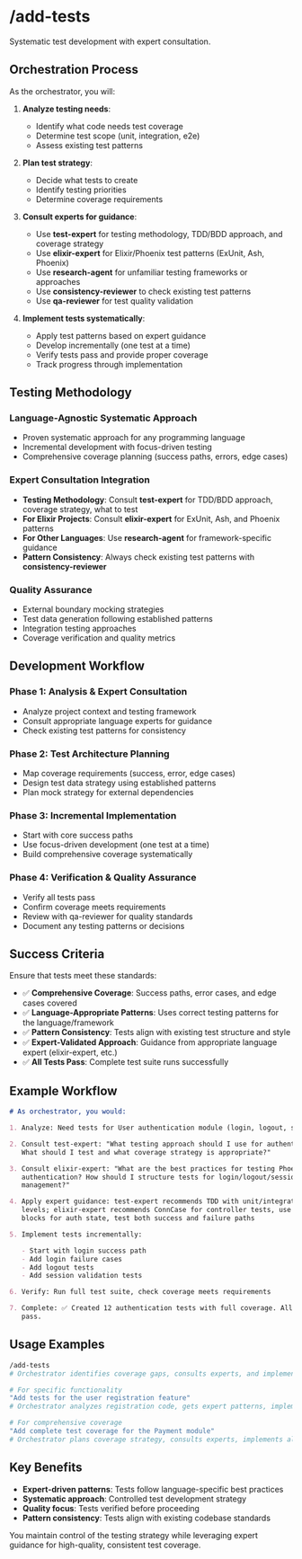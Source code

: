 # /add-tests

Systematic test development with expert consultation.

## Orchestration Process

As the orchestrator, you will:

1. **Analyze testing needs**:

   - Identify what code needs test coverage
   - Determine test scope (unit, integration, e2e)
   - Assess existing test patterns

2. **Plan test strategy**:

   - Decide what tests to create
   - Identify testing priorities
   - Determine coverage requirements

3. **Consult experts for guidance**:

   - Use **test-expert** for testing methodology, TDD/BDD approach, and coverage
     strategy
   - Use **elixir-expert** for Elixir/Phoenix test patterns (ExUnit, Ash,
     Phoenix)
   - Use **research-agent** for unfamiliar testing frameworks or approaches
   - Use **consistency-reviewer** to check existing test patterns
   - Use **qa-reviewer** for test quality validation

4. **Implement tests systematically**:
   - Apply test patterns based on expert guidance
   - Develop incrementally (one test at a time)
   - Verify tests pass and provide proper coverage
   - Track progress through implementation

## Testing Methodology

### **Language-Agnostic Systematic Approach**

- Proven systematic approach for any programming language
- Incremental development with focus-driven testing
- Comprehensive coverage planning (success paths, errors, edge cases)

### **Expert Consultation Integration**

- **Testing Methodology**: Consult **test-expert** for TDD/BDD approach,
  coverage strategy, what to test
- **For Elixir Projects**: Consult **elixir-expert** for ExUnit, Ash, and
  Phoenix patterns
- **For Other Languages**: Use **research-agent** for framework-specific
  guidance
- **Pattern Consistency**: Always check existing test patterns with
  **consistency-reviewer**

### **Quality Assurance**

- External boundary mocking strategies
- Test data generation following established patterns
- Integration testing approaches
- Coverage verification and quality metrics

## Development Workflow

### Phase 1: Analysis & Expert Consultation

- Analyze project context and testing framework
- Consult appropriate language experts for guidance
- Check existing test patterns for consistency

### Phase 2: Test Architecture Planning

- Map coverage requirements (success, error, edge cases)
- Design test data strategy using established patterns
- Plan mock strategy for external dependencies

### Phase 3: Incremental Implementation

- Start with core success paths
- Use focus-driven development (one test at a time)
- Build comprehensive coverage systematically

### Phase 4: Verification & Quality Assurance

- Verify all tests pass
- Confirm coverage meets requirements
- Review with qa-reviewer for quality standards
- Document any testing patterns or decisions

## Success Criteria

Ensure that tests meet these standards:

- ✅ **Comprehensive Coverage**: Success paths, error cases, and edge cases
  covered
- ✅ **Language-Appropriate Patterns**: Uses correct testing patterns for the
  language/framework
- ✅ **Pattern Consistency**: Tests align with existing test structure and style
- ✅ **Expert-Validated Approach**: Guidance from appropriate language expert
  (elixir-expert, etc.)
- ✅ **All Tests Pass**: Complete test suite runs successfully

## Example Workflow

```markdown
# As orchestrator, you would:

1. Analyze: Need tests for User authentication module (login, logout, session)

2. Consult test-expert: "What testing approach should I use for authentication?
   What should I test and what coverage strategy is appropriate?"

3. Consult elixir-expert: "What are the best practices for testing Phoenix
   authentication? How should I structure tests for login/logout/session
   management?"

4. Apply expert guidance: test-expert recommends TDD with unit/integration/E2E
   levels; elixir-expert recommends ConnCase for controller tests, use setup
   blocks for auth state, test both success and failure paths

5. Implement tests incrementally:

   - Start with login success path
   - Add login failure cases
   - Add logout tests
   - Add session validation tests

6. Verify: Run full test suite, check coverage meets requirements

7. Complete: ✅ Created 12 authentication tests with full coverage. All tests
   pass.
```

## Usage Examples

```bash
/add-tests
# Orchestrator identifies coverage gaps, consults experts, and implements tests

# For specific functionality
"Add tests for the user registration feature"
# Orchestrator analyzes registration code, gets expert patterns, implements tests

# For comprehensive coverage
"Add complete test coverage for the Payment module"
# Orchestrator plans coverage strategy, consults experts, implements all test cases
```

## Key Benefits

- **Expert-driven patterns**: Tests follow language-specific best practices
- **Systematic approach**: Controlled test development strategy
- **Quality focus**: Tests verified before proceeding
- **Pattern consistency**: Tests align with existing codebase standards

You maintain control of the testing strategy while leveraging expert guidance
for high-quality, consistent test coverage.
